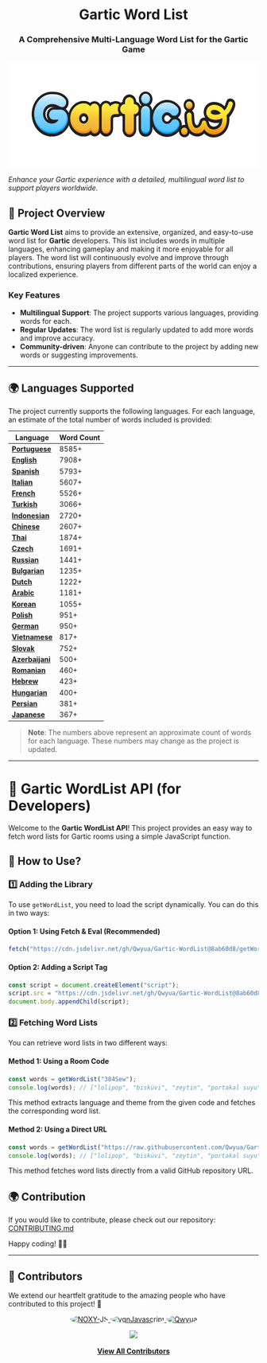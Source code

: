 <h1 align="center">Gartic Word List</h1>
<h3 align="center">A Comprehensive Multi-Language Word List for the Gartic Game</h3>
<p align="center">
  <img height="210" src="./images/logo.png" alt="Project Logo">
</p>

_Enhance your Gartic experience with a detailed, multilingual word list to support players worldwide._

## 📌 **Project Overview**  

**Gartic Word List** aims to provide an extensive, organized, and easy-to-use word list for **Gartic** developers. This list includes words in multiple languages, enhancing gameplay and making it more enjoyable for all players. The word list will continuously evolve and improve through contributions, ensuring players from different parts of the world can enjoy a localized experience.

### Key Features
- **Multilingual Support**: The project supports various languages, providing words for each.
- **Regular Updates**: The word list is regularly updated to add more words and improve accuracy.
- **Community-driven**: Anyone can contribute to the project by adding new words or suggesting improvements.

---

## 🌍 **Languages Supported**

The project currently supports the following languages. For each language, an estimate of the total number of words included is provided:


| Language      | Word Count |
|---------------|-------------|
| **[Portuguese](https://github.com/Qwyua/Gartic-WordList/tree/main/languages/Portuguese)**| 8585+          |
| **[English](https://github.com/Qwyua/Gartic-WordList/tree/main/languages/English)**    | 7908+         |
| **[Spanish](https://github.com/Qwyua/Gartic-WordList/tree/main/languages/Spanish)**   | 5793+          |
| **[Italian](https://github.com/Qwyua/Gartic-WordList/tree/main/languages/Italian)**   | 5607+          |
| **[French](https://github.com/Qwyua/Gartic-WordList/tree/main/languages/French)**    | 5526+          |
| **[Turkish](https://github.com/Qwyua/Gartic-WordList/tree/main/languages/Turkish)**   | 3066+          |
| **[Indonesian](https://github.com/Qwyua/Gartic-WordList/tree/main/languages/Indonesian)**| 2720+          |
| **[Chinese](https://github.com/Qwyua/Gartic-WordList/tree/main/languages/Chinese)**   | 2607+          |
| **[Thai](https://github.com/Qwyua/Gartic-WordList/tree/main/languages/Thai)**      | 1874+          |
| **[Czech](https://github.com/Qwyua/Gartic-WordList/tree/main/languages/Czech)**     | 1691+          |
| **[Russian](https://github.com/Qwyua/Gartic-WordList/tree/main/languages/Russian)**   | 1441+          |
| **[Bulgarian](https://github.com/Qwyua/Gartic-WordList/tree/main/languages/Bulgarian)** | 1235+          |
| **[Dutch](https://github.com/Qwyua/Gartic-WordList/tree/main/languages/Dutch)**     | 1222+          |
| **[Arabic](https://github.com/Qwyua/Gartic-WordList/tree/main/languages/Arabic)**    | 1181+          |
| **[Korean](https://github.com/Qwyua/Gartic-WordList/tree/main/languages/Korean)**    | 1055+          |
| **[Polish](https://github.com/Qwyua/Gartic-WordList/tree/main/languages/Polish)**    | 951+          |
| **[German](https://github.com/Qwyua/Gartic-WordList/tree/main/languages/German)**    | 950+          |
| **[Vietnamese](https://github.com/Qwyua/Gartic-WordList/tree/main/languages/Vietnamese)**| 817+          |
| **[Slovak](https://github.com/Qwyua/Gartic-WordList/tree/main/languages/Slovak)**    | 752+          |
| **[Azerbaijani](https://github.com/Qwyua/Gartic-WordList/tree/main/languages/Azerbaijani)**| 500+         |
| **[Romanian](https://github.com/Qwyua/Gartic-WordList/tree/main/languages/Romanian)**  | 460+          |
| **[Hebrew](https://github.com/Qwyua/Gartic-WordList/tree/main/languages/Hebrew)**    | 423+          |
| **[Hungarian](https://github.com/Qwyua/Gartic-WordList/tree/main/languages/Hungarian)** | 400+          |
| **[Persian](https://github.com/Qwyua/Gartic-WordList/tree/main/languages/Persian)**   | 381+          |
| **[Japanese](https://github.com/Qwyua/Gartic-WordList/tree/main/languages/Japanese)**  | 367+          |

> **Note**: The numbers above represent an approximate count of words for each language. These numbers may change as the project is updated.

---

# 📌 Gartic WordList API (for Developers)

Welcome to the **Gartic WordList API**! This project provides an easy way to fetch word lists for Gartic rooms using a simple JavaScript function.

## 🚀 How to Use?

### 1️⃣ Adding the Library
To use `getWordList`, you need to load the script dynamically. You can do this in two ways:

#### Option 1: Using Fetch & Eval (Recommended)
```js
fetch("https://cdn.jsdelivr.net/gh/Qwyua/Gartic-WordList@8ab60d8/getWordList.js").then((t=>t.text())).then((js=>eval(js)));
```

#### Option 2: Adding a Script Tag
```js
const script = document.createElement("script");
script.src = "https://cdn.jsdelivr.net/gh/Qwyua/Gartic-WordList@8ab60d8/getWordList.js";
document.body.appendChild(script);
```

### 2️⃣ Fetching Word Lists
You can retrieve word lists in two different ways:

#### Method 1: Using a Room Code
```js
const words = getWordList("384Sew");
console.log(words); // ["lolipop", "bisküvi", "zeytin", "portakal suyu", "turşu", "bira", ...] 
```
This method extracts language and theme from the given code and fetches the corresponding word list.

#### Method 2: Using a Direct URL
```js
const words = getWordList("https://raw.githubusercontent.com/Qwyua/Gartic-WordList/main/languages/Turkish/foods.json");
console.log(words); // ["lolipop", "bisküvi", "zeytin", "portakal suyu", "turşu", "bira", ...] 
```
This method fetches word lists directly from a valid GitHub repository URL.


## 🌍 Contribution
If you would like to contribute, please check out our repository: [CONTRIBUTING.md](https://github.com/Qwyua/Gartic-WordList/blob/main/.github/CONTRIBUTING.md)

Happy coding! 🎨🚀

---

## 🤝 Contributors  

We extend our heartfelt gratitude to the amazing people who have contributed to this project! 💖  

<p align="center">
  <a href="https://github.com/NOXY-JS">
    <img src="https://github.com/NOXY-JS.png" width="80" height="80" style="border-radius: 50%;" alt="NOXY-JS">
  </a>
  <a href="https://github.com/ygnJavascript">
    <img src="https://github.com/ygnJavascript.png" width="80" height="80" style="border-radius: 50%;" alt="ygnJavascript">
  </a>
  <a href="https://github.com/Qwyua">
    <img src="https://github.com/Qwyua.png" width="80" height="80" style="border-radius: 50%;" alt="Qwyua">
  </a>
</p>

<p align="center">
  <a href="https://github.com/Qwyua/Gartic-WordList/graphs/contributors">
    <img src="https://img.shields.io/github/contributors/Qwyua/Gartic-WordList?color=blue&style=for-the-badge">
  </a>
</p>

<p align="center">
  <a href="https://github.com/Qwyua/Gartic-WordList/graphs/contributors">
    <b>View All Contributors</b>
  </a>
</p>

